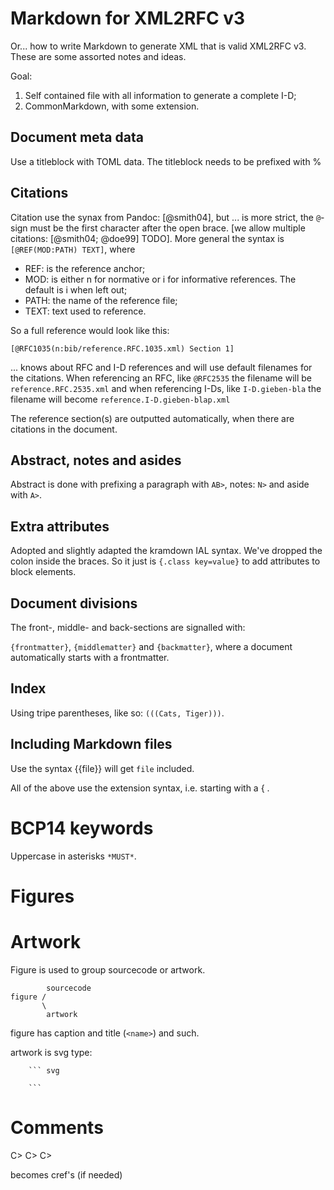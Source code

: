 # Markdown for XML2RFC v3

Or... how to write Markdown to generate XML that is valid XML2RFC v3. These
are some assorted notes and ideas.

Goal:

1. Self contained file with all information to generate a complete I-D;
1. CommonMarkdown, with some extension.

## Document meta data

Use a titleblock with TOML data. The titleblock needs to be prefixed with %

## Citations

Citation use the synax from Pandoc: [@smith04], but ... is more strict, the `@`-sign must be the first
character after the open brace. [we allow multiple citations: [@smith04; @doe99] TODO].
More general the syntax is `[@REF(MOD:PATH) TEXT]`, where

* REF: is the reference anchor;
* MOD: is either n for normative or i for informative references. The default is i when left
    out;
* PATH: the name of the reference file;
* TEXT: text used to reference.

So a full reference would look like this:

    [@RFC1035(n:bib/reference.RFC.1035.xml) Section 1]

... knows about RFC and I-D references and will use default filenames for the citations. When referencing
an RFC, like `@RFC2535` the filename will be `reference.RFC.2535.xml` and when referencing I-Ds, like
`I-D.gieben-bla` the filename will become `reference.I-D.gieben-blap.xml`

The reference section(s) are outputted automatically, when there are citations in the document.

## Abstract, notes and asides

Abstract is done with prefixing a paragraph with `AB>`, notes: `N>` and aside with `A>`.

## Extra attributes

Adopted and slightly adapted the kramdown IAL syntax. We've dropped the colon inside the
braces. So it just is `{.class key=value}` to add attributes to block elements.

## Document divisions

The front-, middle- and back-sections are signalled with:

`{frontmatter}`, `{middlematter}` and `{backmatter}`, where a document automatically starts
with a frontmatter.

## Index

Using tripe parentheses, like so: `(((Cats, Tiger)))`.

## Including Markdown files

Use the syntax {{file}} will get `file` included.

All of the above use the extension syntax, i.e. starting with a { .

# BCP14 keywords

Uppercase in asterisks `*MUST*`.

# Figures

# Artwork

Figure is used to group sourcecode or artwork.

            sourcecode
    figure /
           \
            artwork

figure has caption and title (`<name>`) and such.

artwork is svg type:

        ``` svg

        ```

# Comments

C>
C>
C>

becomes cref's (if needed)
